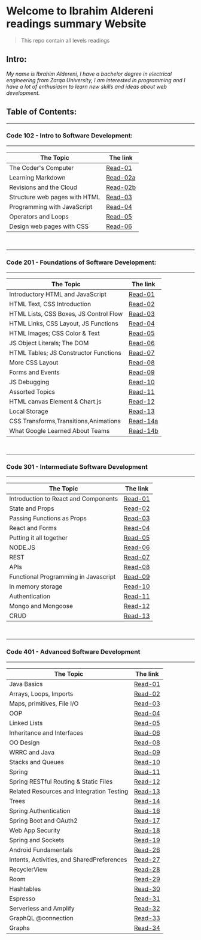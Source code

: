 # Welcome to Ibrahim Aldereni readings summary Website

> This repo contain all levels readings

## **Intro:**

_My name is Ibrahim Aldereni, I have a bachelor degree in electrical engineering from Zarqa University, I am interested in programming and I have a lot of enthusiasm to learn new skills and ideas about web development._

## **Table of Contents:**

---

### Code 102 - Intro to Software Development:

---

| The Topic                     | The link                        |
| ----------------------------- | ------------------------------- |
| The Coder's Computer          | [Read-01](code-102/read01.md)   |
| Learning Markdown             | [Read-02a](code-102/read02a.md) |
| Revisions and the Cloud       | [Read-02b](code-102/read02b.md) |
| Structure web pages with HTML | [Read-03](code-102/read03.md)   |
| Programming with JavaScript   | [Read-04](code-102/read04.md)   |
| Operators and Loops           | [Read-05](code-102/read05.md)   |
| Design web pages with CSS     | [Read-06](code-102/read06.md)   |

<br />

---

### Code 201 - Foundations of Software Development:

---

| The Topic                              | The link                          |
| -------------------------------------- | --------------------------------- |
| Introductory HTML and JavaScript       | [Read-01](code-201/class-01.md)   |
| HTML Text, CSS Introduction            | [Read-02](code-201/class-02.md)   |
| HTML Lists, CSS Boxes, JS Control Flow | [Read-03](code-201/class-03.md)   |
| HTML Links, CSS Layout, JS Functions   | [Read-04](code-201/class-04.md)   |
| HTML Images; CSS Color & Text          | [Read-05](code-201/class-05.md)   |
| JS Object Literals; The DOM            | [Read-06](code-201/class-06.md)   |
| HTML Tables; JS Constructor Functions  | [Read-07](code-201/class-07.md)   |
| More CSS Layout                        | [Read-08](code-201/class-08.md)   |
| Forms and Events                       | [Read-09](code-201/class-09.md)   |
| JS Debugging                           | [Read-10](code-201/class-10.md)   |
| Assorted Topics                        | [Read-11](code-201/class-11.md)   |
| HTML canvas Element & Chart.js         | [Read-12](code-201/class-12.md)   |
| Local Storage                          | [Read-13](code-201/class-13.md)   |
| CSS Transforms,Transitions,Animations  | [Read-14a](code-201/class-14a.md) |
| What Google Learned About Teams        | [Read-14b](code-201/class-14b.md) |

<br />

---

### Code 301 - Intermediate Software Development

---

| The Topic                            | The link                       |
| ------------------------------------ | ------------------------------ |
| Introduction to React and Components | [Read-01](code-301/class01.md) |
| State and Props                      | [Read-02](code-301/class02.md) |
| Passing Functions as Props           | [Read-03](code-301/class03.md) |
| React and Forms                      | [Read-04](code-301/class04.md) |
| Putting it all together              | [Read-05](code-301/class05.md) |
| NODE.JS                              | [Read-06](code-301/class06.md) |
| REST                                 | [Read-07](code-301/class07.md) |
| APIs                                 | [Read-08](code-301/class08.md) |
| Functional Programming in Javascript | [Read-09](code-301/class09.md) |
| In memory storage                    | [Read-10](code-301/class10.md) |
| Authentication                       | [Read-11](code-301/class11.md) |
| Mongo and Mongoose                   | [Read-12](code-301/class12.md) |
| CRUD                                 | [Read-13](code-301/class13.md) |

<br />

---

### Code 401 - Advanced Software Development

---

| The Topic                                  | The link                       |
| ------------------------------------------ | ------------------------------ |
| Java Basics                                | [Read-01](code-401/class01.md) |
| Arrays, Loops, Imports                     | [Read-02](code-401/class02.md) |
| Maps, primitives, File I/O                 | [Read-03](code-401/class03.md) |
| OOP                                        | [Read-04](code-401/class04.md) |
| Linked Lists                               | [Read-05](code-401/class05.md) |
| Inheritance and Interfaces                 | [Read-06](code-401/class06.md) |
| OO Design                                  | [Read-08](code-401/class08.md) |
| WRRC and Java                              | [Read-09](code-401/class09.md) |
| Stacks and Queues                          | [Read-10](code-401/class10.md) |
| Spring                                     | [Read-11](code-401/class11.md) |
| Spring RESTful Routing & Static Files      | [Read-12](code-401/class12.md) |
| Related Resources and Integration Testing  | [Read-13](code-401/class13.md) |
| Trees                                      | [Read-14](code-401/class14.md) |
| Spring Authentication                      | [Read-16](code-401/class16.md) |
| Spring Boot and OAuth2                     | [Read-17](code-401/class17.md) |
| Web App Security                           | [Read-18](code-401/class18.md) |
| Spring and Sockets                         | [Read-19](code-401/class19.md) |
| Android Fundamentals                       | [Read-26](code-401/class26.md) |
| Intents, Activities, and SharedPreferences | [Read-27](code-401/class27.md) |
| RecyclerView                               | [Read-28](code-401/class28.md) |
| Room                                       | [Read-29](code-401/class29.md) |
| Hashtables                                 | [Read-30](code-401/class30.md) |
| Espresso                                   | [Read-31](code-401/class31.md) |
| Serverless and Amplify                     | [Read-32](code-401/class32.md) |
| GraphQL @connection                        | [Read-33](code-401/class33.md) |
| Graphs                                     | [Read-34](code-401/class34.md) |
